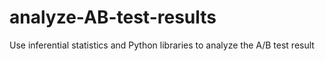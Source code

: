 # analyze-AB-test-results
Use inferential statistics and Python libraries to analyze the A/B test result
